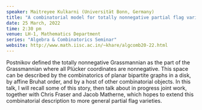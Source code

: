 ```yaml
---
speaker: Maitreyee Kulkarni (Universität Bonn, Germany)
title: "A combinatorial model for totally nonnegative partial flag varieties"
date: 25 March, 2022
time: 2:30 pm
venue: LH-1, Mathematics Department
series: "Algebra & Combinatorics Seminar"
website: http://www.math.iisc.ac.in/~khare/algcomb20-22.html
---
```


Postnikov defined the totally nonnegative Grassmannian as the part of the
Grassmannian where all Plücker coordinates are nonnegative. This space can
be described by the combinatorics of planar bipartite graphs in a disk, by
affine Bruhat order, and by a host of other combinatorial objects. In this
talk, I will recall some of this story, then talk about in progress joint work,
together with Chris Fraser and Jacob Matherne, which hopes to extend this
combinatorial description to more general partial flag varieties.
